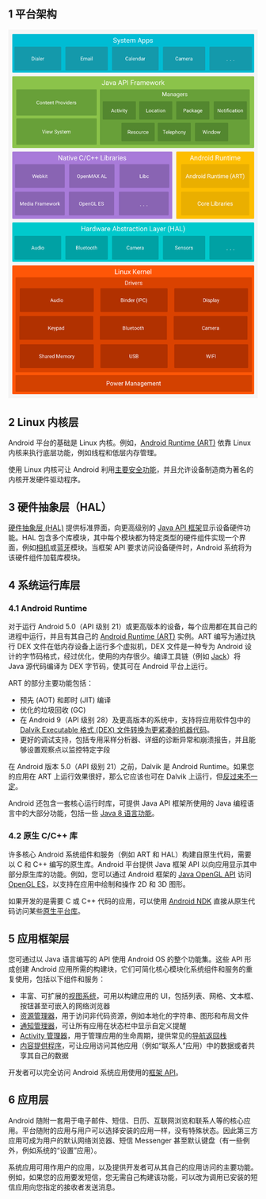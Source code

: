 ## 1 平台架构

![Android平台架构图](./assets/android_stack_arch.png)

## 2 Linux 内核层

Android 平台的基础是 Linux 内核。例如，[Android Runtime (ART)](https://developer.android.google.cn/guide/platform/#art) 依靠 Linux 内核来执行底层功能，例如线程和低层内存管理。

使用 Linux 内核可让 Android 利用[主要安全功能](https://source.android.google.cn/security/overview/kernel-security.html)，并且允许设备制造商为著名的内核开发硬件驱动程序。

## 3 硬件抽象层（HAL）

[硬件抽象层 (HAL)](https://source.android.google.cn/devices/architecture/hal-types) 提供标准界面，向更高级别的 [Java API 框架](https://developer.android.google.cn/guide/platform/#api-framework)显示设备硬件功能。HAL 包含多个库模块，其中每个模块都为特定类型的硬件组件实现一个界面，例如[相机](https://source.android.google.cn/devices/camera/index.html)或[蓝牙](https://source.android.google.cn/devices/bluetooth.html)模块。当框架 API 要求访问设备硬件时，Android 系统将为该硬件组件加载库模块。

## 4 系统运行库层

### 4.1 Android Runtime

对于运行 Android 5.0（API 级别 21）或更高版本的设备，每个应用都在其自己的进程中运行，并且有其自己的 [Android Runtime (ART)](https://source.android.google.cn/devices/tech/dalvik/index.html) 实例。ART 编写为通过执行 DEX 文件在低内存设备上运行多个虚拟机，DEX 文件是一种专为 Android 设计的字节码格式，经过优化，使用的内存很少。编译工具链（例如 [Jack](https://source.android.google.cn/source/jack.html)）将 Java 源代码编译为 DEX 字节码，使其可在 Android 平台上运行。

ART 的部分主要功能包括：

- 预先 (AOT) 和即时 (JIT) 编译
- 优化的垃圾回收 (GC)
- 在 Android 9（API 级别 28）及更高版本的系统中，支持将应用软件包中的 [Dalvik Executable 格式 (DEX) 文件转换为更紧凑的机器代码](https://developer.android.google.cn/about/versions/pie/android-9.0#art-aot-dex)。
- 更好的调试支持，包括专用采样分析器、详细的诊断异常和崩溃报告，并且能够设置观察点以监控特定字段

在 Android 版本 5.0（API 级别 21）之前，Dalvik 是 Android Runtime。如果您的应用在 ART 上运行效果很好，那么它应该也可在 Dalvik 上运行，但[反过来不一定](https://developer.android.google.cn/guide/practices/verifying-apps-art)。

Android 还包含一套核心运行时库，可提供 Java API 框架所使用的 Java 编程语言中的大部分功能，包括一些 [Java 8 语言功能](https://developer.android.google.cn/guide/platform/j8-jack)。

### 4.2 原生 C/C++ 库

许多核心 Android 系统组件和服务（例如 ART 和 HAL）构建自原生代码，需要以 C 和 C++ 编写的原生库。Android 平台提供 Java 框架 API 以向应用显示其中部分原生库的功能。例如，您可以通过 Android 框架的 [Java OpenGL API](https://developer.android.google.cn/reference/android/opengl/package-summary) 访问 [OpenGL ES](https://developer.android.google.cn/guide/topics/graphics/opengl)，以支持在应用中绘制和操作 2D 和 3D 图形。

如果开发的是需要 C 或 C++ 代码的应用，可以使用 [Android NDK](https://developer.android.google.cn/ndk) 直接从原生代码访问某些[原生平台库](https://developer.android.google.cn/ndk/guides/stable_apis)。

## 5 应用框架层

您可通过以 Java 语言编写的 API 使用 Android OS 的整个功能集。这些 API 形成创建 Android 应用所需的构建块，它们可简化核心模块化系统组件和服务的重复使用，包括以下组件和服务：

- 丰富、可扩展的[视图系统](https://developer.android.google.cn/guide/topics/ui/overview)，可用以构建应用的 UI，包括列表、网格、文本框、按钮甚至可嵌入的网络浏览器
- [资源管理器](https://developer.android.google.cn/guide/topics/resources/overview)，用于访问非代码资源，例如本地化的字符串、图形和布局文件
- [通知管理器](https://developer.android.google.cn/guide/topics/ui/notifiers/notifications)，可让所有应用在状态栏中显示自定义提醒
- [Activity 管理器](https://developer.android.google.cn/guide/components/activities)，用于管理应用的生命周期，提供常见的[导航返回栈](https://developer.android.google.cn/guide/components/tasks-and-back-stack)
- [内容提供程序](https://developer.android.google.cn/guide/topics/providers/content-providers)，可让应用访问其他应用（例如“联系人”应用）中的数据或者共享其自己的数据

开发者可以完全访问 Android 系统应用使用的[框架 API](https://developer.android.google.cn/reference/packages)。

## 6 应用层

Android 随附一套用于电子邮件、短信、日历、互联网浏览和联系人等的核心应用。平台随附的应用与用户可以选择安装的应用一样，没有特殊状态。因此第三方应用可成为用户的默认网络浏览器、短信 Messenger 甚至默认键盘（有一些例外，例如系统的“设置”应用）。

系统应用可用作用户的应用，以及提供开发者可从其自己的应用访问的主要功能。例如，如果您的应用要发短信，您无需自己构建该功能，可以改为调用已安装的短信应用向您指定的接收者发送消息。